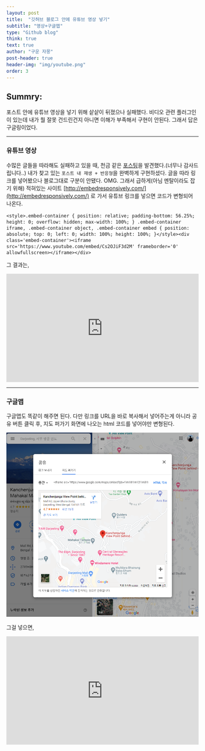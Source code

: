 ```yaml
---
layout: post
title:  "깃허브 블로그 안에 유튜브 영상 넣기"
subtitle: "영상+구글맵"
type: "Github blog"
think: true
text: true
author: "구운 자몽"
post-header: true
header-img: "img/youtube.png"
order: 3
---
```

## Summry:
포스트 안에 유튜브 영상을 넣기 위해 샅샅이 뒤졌으나 실패했다. 비디오 관련 플러그인이 있는데 내가 뭘 잘못 건드린건지 아니면 이해가 부족해서 구현이 안된다. 그래서 답은 구글링이었다.

---

### 유튜브 영상

수많은 글들을 따라해도 실패하고 있을 때, 천금 같은 [포스팅](http://www.halryang.net/embed-youtube-responsively/)을 발견했다.(너무나 감사드립니다..) 내가 찾고 있는 ```포스트 내 재생 + 반응형```을 완벽하게 구현하셨다. 글을 따라 링크를 넣어봤으나 블로그대로 구분이 안됐다. OMG. 그래서 급하게(아님 멘탈이라도 잡기 위해) 적혀있는 사이트 [http://embedresponsively.com/](http://embedresponsively.com/) 로 가서 유튜브 링크를 넣으면 코드가 변형되어 나온다.

```
<style>.embed-container { position: relative; padding-bottom: 56.25%; height: 0; overflow: hidden; max-width: 100%; } .embed-container iframe, .embed-container object, .embed-container embed { position: absolute; top: 0; left: 0; width: 100%; height: 100%; }</style><div class='embed-container'><iframe src='https://www.youtube.com/embed/Cs2OJiF3d2M' frameborder='0' allowfullscreen></iframe></div>
```

그 결과는,

<style>.embed-container { position: relative; padding-bottom: 56.25%; height: 0; overflow: hidden; max-width: 100%; } .embed-container iframe, .embed-container object, .embed-container embed { position: absolute; top: 0; left: 0; width: 100%; height: 100%; }</style><div class='embed-container'><iframe src='https://www.youtube.com/embed/Cs2OJiF3d2M' frameborder='0' allowfullscreen></iframe></div>

---
### 구글맵

구글맵도 똑같이 해주면 된다. 다만 링크를 URL을 바로 복사해서 넣어주는게 아니라 공유 버튼 클릭 후, 지도 퍼가기 화면에 나오는 html 코드를 넣어야만 변형된다.

![google_map](img/google_map.png)

그걸 넣으면,

<style>.embed-container { position: relative; padding-bottom: 56.25%; height: 0; overflow: hidden; max-width: 100%; } .embed-container iframe, .embed-container object, .embed-container embed { position: absolute; top: 0; left: 0; width: 100%; height: 100%; }</style><div class='embed-container'><iframe src='https://www.google.com/maps/embed?pb=!1m18!1m12!1m3!1d3553.504192889468!2d88.26567311535227!3d27.045828783070363!2m3!1f0!2f0!3f0!3m2!1i1024!2i768!4f13.1!3m3!1m2!1s0x39e42ec109f5d81b%3A0xaa9ef65377a4a9b!2sKanchenjunga%20View%20Point%20behind%20Mahakal%20Mandir!5e0!3m2!1sko!2skr!4v1607171875457!5m2!1sko!2skr' width='600' height='450' frameborder='0' style='border:0;' allowfullscreen='' aria-hidden='false' tabindex='0'></iframe></div>
